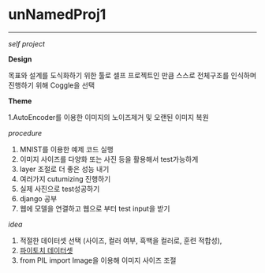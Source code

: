 # unNamedProj1
-------

_self project_

**Design**

목표와 설계를 도식화하기 위한 툴로
셀프 프로젝트인 만큼 스스로 전체구조를 인식하며 진행하기 위해
Coggle을 선택

**Theme**

1.AutoEncoder를 이용한 이미지의 노이즈제거 및 오랜된 이미지 복원

*procedure*

1. MNIST를 이용한 예제 코드 실행
2. 이미지 사이즈를 다양화 또는 사진 등을 활용해서 test가능하게
3. layer 조절로 더 좋은 성능 내기
4. 여러가지 cutumizing 진행하기
5. 실제 사진으로 test성공하기
6. django 공부
7. 웹에 모델을 연결하고 웹으로 부터 test input을 받기


*idea*
1. 적절한 데이터셋 선택 (사이즈, 컬러 여부, 흑백을 컬러로, 훈련 적합성),
2. [파이토치 데이터셋](https://pytorch.org/vision/stable/datasets.html)
3. from PIL import Image을 이용해 이미지 사이즈 조절

